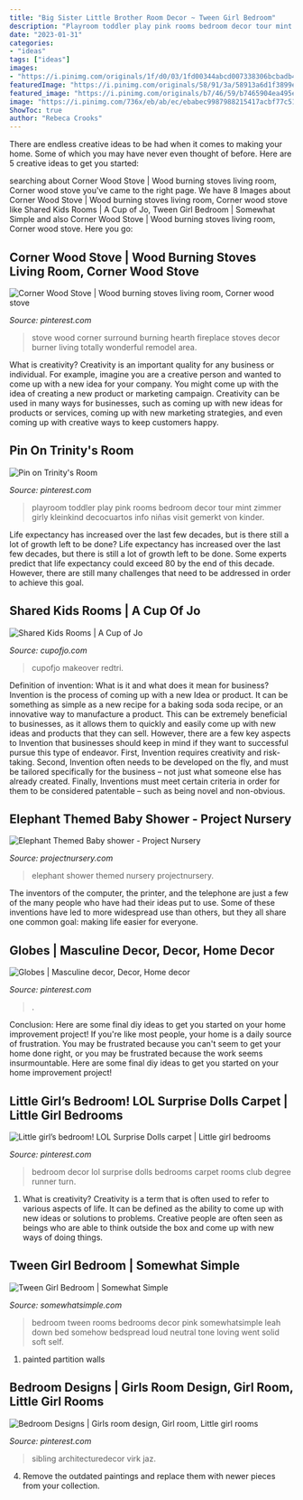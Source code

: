 ```yaml
---
title: "Big Sister Little Brother Room Decor ~ Tween Girl Bedroom"
description: "Playroom toddler play pink rooms bedroom decor tour mint zimmer girly kleinkind decocuartos info niñas visit gemerkt von kinder"
date: "2023-01-31"
categories:
- "ideas"
tags: ["ideas"]
images:
- "https://i.pinimg.com/originals/1f/d0/03/1fd00344abcd007338306bcbadb4ab50.jpg"
featuredImage: "https://i.pinimg.com/originals/58/91/3a/58913a6d1f3899e3e7e7ec8694261a76.jpg"
featured_image: "https://i.pinimg.com/originals/b7/46/59/b7465904ea495e51278cb4a3feac8660.jpg"
image: "https://i.pinimg.com/736x/eb/ab/ec/ebabec9987988215417acbf77c51cc25.jpg"
ShowToc: true
author: "Rebeca Crooks"
---
```



There are endless creative ideas to be had when it comes to making your home. Some of which you may have never even thought of before. Here are 5 creative ideas to get you started:

	

		
searching about Corner Wood Stove | Wood burning stoves living room, Corner wood stove you've came to the right page. We have 8 Images about Corner Wood Stove | Wood burning stoves living room, Corner wood stove like Shared Kids Rooms | A Cup of Jo, Tween Girl Bedroom | Somewhat Simple and also Corner Wood Stove | Wood burning stoves living room, Corner wood stove. Here you go:
		
    
## Corner Wood Stove | Wood Burning Stoves Living Room, Corner Wood Stove

<img loading=lazy src="https://i.pinimg.com/originals/f0/52/14/f052149912b0aaf334756fc37b4452eb.jpg" onerror="this.onerror=null;this.src='https://tse4.mm.bing.net/th?id=OIP.vOZEQR0UVZgNo0jGLUpe_QHaJ4&amp;pid=15.1';" alt="Corner Wood Stove | Wood burning stoves living room, Corner wood stove">

_Source: pinterest.com_

>stove wood corner surround burning hearth fireplace stoves decor burner living totally wonderful remodel area. 

	

What is creativity?
Creativity is an important quality for any business or individual. For example, imagine you are a creative person and wanted to come up with a new idea for your company. You might come up with the idea of creating a new product or marketing campaign. Creativity can be used in many ways for businesses, such as coming up with new ideas for products or services, coming up with new marketing strategies, and even coming up with creative ways to keep customers happy.

    
## Pin On Trinity&#039;s Room

<img loading=lazy src="https://i.pinimg.com/originals/58/91/3a/58913a6d1f3899e3e7e7ec8694261a76.jpg" onerror="this.onerror=null;this.src='https://tse1.mm.bing.net/th?id=OIP.VYYhOmWPZrJd5qpMgFXjwQHaJ4&amp;pid=15.1';" alt="Pin on Trinity&#039;s Room">

_Source: pinterest.com_

>playroom toddler play pink rooms bedroom decor tour mint zimmer girly kleinkind decocuartos info niñas visit gemerkt von kinder. 

	

Life expectancy has increased over the last few decades, but is there still a lot of growth left to be done?
Life expectancy has increased over the last few decades, but there is still a lot of growth left to be done. Some experts predict that life expectancy could exceed 80 by the end of this decade. However, there are still many challenges that need to be addressed in order to achieve this goal.

    
## Shared Kids Rooms | A Cup Of Jo

<img loading=lazy src="https://cupofjo.com/wp-content/uploads/2016/01/Girls-Room-1-680x453.jpg" onerror="this.onerror=null;this.src='https://tse1.mm.bing.net/th?id=OIP.K1FMI6Spy1pF58MgJp_8uwHaE7&amp;pid=15.1';" alt="Shared Kids Rooms | A Cup of Jo">

_Source: cupofjo.com_

>cupofjo makeover redtri. 

	

Definition of invention: What is it and what does it mean for business?
Invention is the process of coming up with a new Idea or product. It can be something as simple as a new recipe for a baking soda soda recipe, or an innovative way to manufacture a product. This can be extremely beneficial to businesses, as it allows them to quickly and easily come up with new ideas and products that they can sell. However, there are a few key aspects to Invention that businesses should keep in mind if they want to successful pursue this type of endeavor. First, Invention requires creativity and risk-taking. Second, Invention often needs to be developed on the fly, and must be tailored specifically for the business – not just what someone else has already created. Finally, Inventions must meet certain criteria in order for them to be considered patentable – such as being novel and non-obvious.

    
## Elephant Themed Baby Shower - Project Nursery

<img loading=lazy src="https://projectnursery.com/wp-content/uploads/2013/05/image10-768x1024.jpeg" onerror="this.onerror=null;this.src='https://tse4.mm.bing.net/th?id=OIP.kkovOh3Svt1Slg6Z7j31xQHaJ4&amp;pid=15.1';" alt="Elephant Themed Baby shower - Project Nursery">

_Source: projectnursery.com_

>elephant shower themed nursery projectnursery. 

	

The inventors of the computer, the printer, and the telephone are just a few of the many people who have had their ideas put to use. Some of these inventions have led to more widespread use than others, but they all share one common goal: making life easier for everyone.

    
## Globes | Masculine Decor, Decor, Home Decor

<img loading=lazy src="https://i.pinimg.com/originals/b7/46/59/b7465904ea495e51278cb4a3feac8660.jpg" onerror="this.onerror=null;this.src='https://tse4.mm.bing.net/th?id=OIP.nF7Vur5cIJy9jRKn8dwDYQHaFj&amp;pid=15.1';" alt="Globes | Masculine decor, Decor, Home decor">

_Source: pinterest.com_

>. 

	

Conclusion: Here are some final diy ideas to get you started on your home improvement project!
If you're like most people, your home is a daily source of frustration. You may be frustrated because you can't seem to get your home done right, or you may be frustrated because the work seems insurmountable. Here are some final diy ideas to get you started on your home improvement project!

    
## Little Girl’s Bedroom! LOL Surprise Dolls Carpet | Little Girl Bedrooms

<img loading=lazy src="https://i.pinimg.com/736x/eb/ab/ec/ebabec9987988215417acbf77c51cc25.jpg" onerror="this.onerror=null;this.src='https://tse1.mm.bing.net/th?id=OIP.EkJjdnSleEB1qb-oXy59dAHaNd&amp;pid=15.1';" alt="Little girl’s bedroom! LOL Surprise Dolls carpet | Little girl bedrooms">

_Source: pinterest.com_

>bedroom decor lol surprise dolls bedrooms carpet rooms club degree runner turn. 

	

1. What is creativity?
Creativity is a term that is often used to refer to various aspects of life. It can be defined as the ability to come up with new ideas or solutions to problems. Creative people are often seen as beings who are able to think outside the box and come up with new ways of doing things.

    
## Tween Girl Bedroom | Somewhat Simple

<img loading=lazy src="https://www.somewhatsimple.com/wp-content/uploads/2017/05/girl-bedding.jpg" onerror="this.onerror=null;this.src='https://tse1.mm.bing.net/th?id=OIP.0PtdxbuyyIOLQalU0KXLggHaKl&amp;pid=15.1';" alt="Tween Girl Bedroom | Somewhat Simple">

_Source: somewhatsimple.com_

>bedroom tween rooms bedrooms decor pink somewhatsimple leah down bed somehow bedspread loud neutral tone loving went solid soft self. 

	

1. painted partition walls

    
## Bedroom Designs | Girls Room Design, Girl Room, Little Girl Rooms

<img loading=lazy src="https://i.pinimg.com/originals/1f/d0/03/1fd00344abcd007338306bcbadb4ab50.jpg" onerror="this.onerror=null;this.src='https://tse3.mm.bing.net/th?id=OIP.IfQxkcEGwGeSbJcXKFILWgHaLG&amp;pid=15.1';" alt="Bedroom Designs | Girls room design, Girl room, Little girl rooms">

_Source: pinterest.com_

>sibling architecturedecor virk jaz. 

	

4. Remove the outdated paintings and replace them with newer pieces from your collection. 

